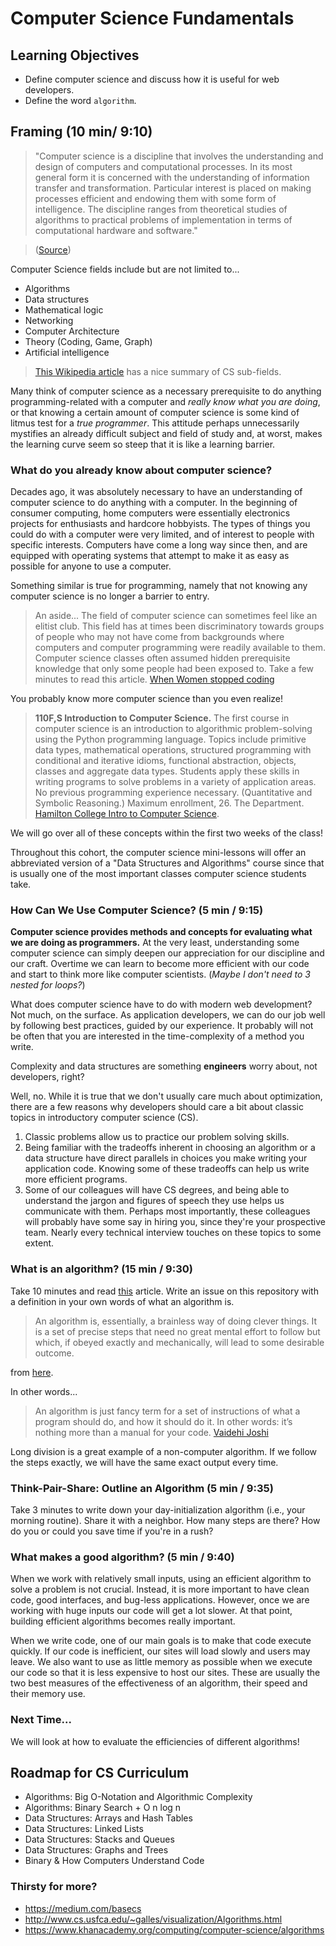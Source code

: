 # Computer Science Fundamentals

## Learning Objectives
* Define computer science and discuss how it is useful for web developers.
* Define the word `algorithm`.


## Framing (10 min/ 9:10)

> "Computer science is a discipline that involves the understanding and design of computers and computational processes. In its most general form it is concerned with the understanding of information transfer and transformation. Particular interest is placed on making processes efficient and endowing them with some form of intelligence. The discipline ranges from theoretical studies of algorithms to practical problems of implementation in terms of computational hardware and software."

> ([Source](https://www.cs.mtu.edu/~john/whatiscs.html))

Computer Science fields include but are not limited to...
- Algorithms
- Data structures
- Mathematical logic
- Networking
- Computer Architecture
- Theory (Coding, Game, Graph)
- Artificial intelligence

> [This Wikipedia article](https://en.wikipedia.org/wiki/Outline_of_computer_science#Subfields) has a nice summary of CS sub-fields.

Many think of computer science as a necessary prerequisite to do anything programming-related with a computer and *really know what you are doing*, or that knowing a certain amount of computer science is some kind of litmus test for a *true programmer*. This attitude perhaps unnecessarily mystifies an already difficult subject and field of study and, at worst, makes the learning curve seem so steep that it is like a learning barrier.

### What do you already know about computer science?

Decades ago, it was absolutely necessary to have an understanding of computer science to do anything with a computer. In the beginning of consumer computing, home computers were essentially electronics projects for enthusiasts and hardcore hobbyists. The types of things you could do with a computer were very limited, and of interest to people with specific interests. Computers have come a long way since then, and are equipped with operating systems that attempt to make it as easy as possible for anyone to use a computer.

Something similar is true for programming, namely that not knowing any computer science is no longer a barrier to entry.

> An aside...
The field of computer science can sometimes feel like an elitist club.  This field has at times been discriminatory towards groups of people who may not have come from backgrounds where computers and computer programming were readily available to them.  Computer science classes often assumed hidden prerequisite knowledge that only some people had been exposed to. Take a few minutes to read this article. [When Women stopped coding](https://www.npr.org/sections/money/2014/10/21/357629765/when-women-stopped-coding)

You probably know more computer science than you even realize! 
> **110F,S Introduction to Computer Science.** 
The first course in computer science is an introduction to algorithmic problem-solving using the Python programming language. Topics include primitive data types, mathematical operations, structured programming with conditional and iterative idioms, functional abstraction, objects, classes and aggregate data types. Students apply these skills in writing programs to solve problems in a variety of application areas. No previous programming experience necessary. (Quantitative and Symbolic Reasoning.) Maximum enrollment, 26. The Department. [Hamilton College Intro to Computer Science](https://www.hamilton.edu/academics/departments/Courses-and-Requirements?dept=Computer%20Science).

We will go over all of these concepts within the first two weeks of the class!

Throughout this cohort, the computer science mini-lessons will offer an abbreviated version of a "Data Structures and Algorithms" course since that is usually one of the most important classes computer science students take.

### How Can We Use Computer Science? (5 min / 9:15)

**Computer science provides methods and concepts for evaluating what we are doing as programmers.** At the very least, understanding some computer science can simply deepen our appreciation for our discipline and our craft. Overtime we can learn to become more efficient with our code and start to think more like computer scientists.  (*Maybe I don't need to 3 nested for loops?*)

What does computer science have to do with modern web development? Not much, on the surface. As application developers, we can do our job well by following best practices, guided by our experience. It probably will not be often that you are interested in the time-complexity of a method you write.

Complexity and data structures are something **engineers** worry about, not developers, right?

Well, no. While it is true that we don't usually care much about optimization,
there are a few reasons why developers should care a bit about classic topics in
introductory computer science (CS).

1. Classic problems allow us to practice our problem solving skills.
2.  Being familiar with the tradeoffs inherent in choosing an algorithm or a data structure have direct parallels in choices you make writing your application code. Knowing some of these tradeoffs can help us write more efficient programs.  
3. Some of our colleagues will have CS degrees, and being able to understand the jargon and figures of speech they use helps us communicate with them. Perhaps most importantly, these colleagues will probably have some say in hiring you, since they're your prospective team. Nearly every technical interview touches on these topics to some extent.

### What is an algorithm?  (15 min / 9:30)

Take 10 minutes and read [this](https://www.economist.com/blogs/economist-explains/2017/08/economist-explains-24) article. Write an issue on this repository with a definition in your own words of what an algorithm is.

> An algorithm is, essentially, a brainless way of doing clever things. It is a set of precise steps that need no great mental effort to follow but which, if obeyed exactly and mechanically, will lead to some desirable outcome.

from [here](https://www.economist.com/blogs/economist-explains/2017/08/economist-explains-24).

In other words...

> An algorithm is just fancy term for a set of instructions of what a program should do, and how it should do it. In other words: it’s nothing more than a manual for your code.
[Vaidehi Joshi](https://medium.com/basecs/sorting-out-the-basics-behind-sorting-algorithms-b0a032873add)

Long division is a great example of a non-computer algorithm. If we follow the steps exactly, we will have the same exact output every time.

### Think-Pair-Share: Outline an Algorithm (5 min / 9:35)

Take 3 minutes to write down your day-initialization algorithm (i.e., your morning routine). Share it with a neighbor. How many steps are there? How do you or could you save time if you're in a rush?

### What makes a good algorithm? (5 min / 9:40)

When we work with relatively small inputs, using an efficient algorithm to solve a problem is not crucial. Instead, it is more important to have clean code, good interfaces, and bug-less applications. However, once we are working with huge inputs our code will get a lot slower. At that point, building efficient algorithms becomes really important.

When we write code, one of our main goals is to make that code execute quickly. If our code is inefficient, our sites will load slowly and users may leave. We also want to use as little memory as possible when we execute our code so that it is less expensive to host our sites. These are usually the two best measures of the effectiveness of an algorithm, their speed and their memory use.

### Next Time...
We will look at how to evaluate the efficiencies of different algorithms!

## Roadmap for CS Curriculum
* Algorithms: Big O-Notation and Algorithmic Complexity
* Algorithms: Binary Search + O n log n
* Data Structures: Arrays and Hash Tables
* Data Structures: Linked Lists
* Data Structures: Stacks and Queues
* Data Structures: Graphs and Trees
* Binary & How Computers Understand Code

### Thirsty for more?
* https://medium.com/basecs
* http://www.cs.usfca.edu/~galles/visualization/Algorithms.html
* https://www.khanacademy.org/computing/computer-science/algorithms
